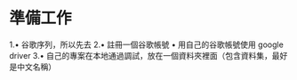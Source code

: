 # 準備工作
1.• 谷歌序列，所以先去 
2.• 註冊一個谷歌帳號 • 用自己的谷歌帳號使用 google driver 
3.• 自己的專案在本地通過調試，放在一個資料夾裡面（包含資料集，最好是中文名稱）
# 
# 

